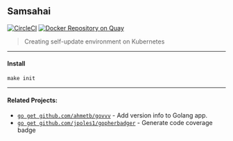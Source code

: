 ## Samsahai
[![CircleCI](https://circleci.com/gh/agoda-com/samsahai.svg?style=svg&circle-token=622dc452d07545e720fc396074cb25a737a204e5)](https://circleci.com/gh/agoda-com/samsahai) [![Docker Repository on Quay](https://quay.io/repository/phantomnat/samsahai/status "Docker Repository on Quay")](https://quay.io/repository/phantomnat/samsahai)

> Creating self-update environment on Kubernetes

---

#### Install
`make init`

---

#### Related Projects:
- [`go get github.com/ahmetb/govvv`](https://github.com/ahmetb/govvv) - Add version info to Golang app.
- [`go get github.com/jpoles1/gopherbadger`](https://github.com/jpoles1/gopherbadger) - Generate code coverage badge
